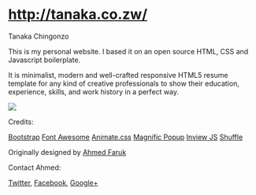 # http://tanaka.co.zw/

Tanaka Chingonzo

This is my personal website. I based it on an open source HTML, CSS and Javascript boilerplate.

It is minimalist, modern and well-crafted responsive HTML5 resume template for any kind of creative professionals to show their education, experience, skills, and work history in a perfect way.

<p>
<img src="http://trendytheme.net/wp-content/uploads/edd/2015/10/Free-template-imx-learg-preview-2.jpg">
</p>

Credits:

<a href="http://getbootstrap.com/">Bootstrap</a>
<a href="https://fortawesome.github.io/Font-Awesome/">Font Awesome</a>
<a href="https://daneden.github.io/animate.css/">Animate.css</a>
<a href="http://dimsemenov.com/plugins/magnific-popup/">Magnific Popup</a>
<a href="https://github.com/protonet/jquery.inview">Inview JS</a>
<a href="http://vestride.github.io/Shuffle/">Shuffle</a>

Originally designed by <a href="https://github.com/ahmedfaruk/iamx-html">Ahmed Faruk</a>

Contact Ahmed: 
<p>
<a href="https://twitter.com/ahmedfaruk_me">Twitter</a>, <a href="https://www.facebook.com/ahmedfaruk.me">Facebook</a>, <a href="https://plus.google.com/u/0/114068300126923667161">Google+</a>
</p>

